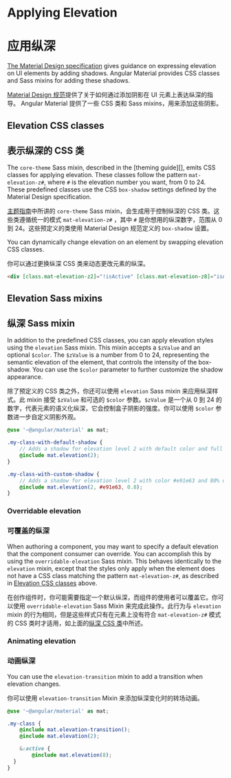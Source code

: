 # Applying Elevation

# 应用纵深

[The Material Design specification][material-elevation] gives guidance on expressing elevation on
UI elements by adding shadows. Angular Material provides CSS classes and Sass mixins for adding
these shadows.

[Material Design 规范][material-elevation]提供了关于如何通过添加阴影在 UI 元素上表达纵深的指导。 Angular Material 提供了一些 CSS 类和 Sass mixins，用来添加这些阴影。

[material-elevation]: https://material.io/design/environment/elevation.html

## Elevation CSS classes

## 表示纵深的 CSS 类

The `core-theme` Sass mixin, described in the [theming guide][], emits CSS classes for applying
elevation. These classes follow the pattern `mat-elevation-z#`, where `#` is the elevation number
you want, from 0 to 24. These predefined classes use the CSS `box-shadow` settings defined by the
Material Design specification.

[主题指南][theming-guide]中所讲的 `core-theme` Sass mixin，会生成用于控制纵深的 CSS 类。这些类遵循统一的模式 `mat-elevation-z#` ，其中 `#` 是你想用的纵深数字，范围从 0 到 24。这些预定义的类使用 Material Design 规范定义的 `box-shadow` 设置。

You can dynamically change elevation on an element by swapping elevation CSS classes.

你可以通过更换纵深 CSS 类来动态更改元素的纵深。

```html
<div [class.mat-elevation-z2]="!isActive" [class.mat-elevation-z8]="isActive"></div>
```

<!-- example(elevation-overview) -->

[theming-guide]: https://material.angular.io/guide/theming#applying-a-theme-to-components

## Elevation Sass mixins

## 纵深 Sass mixin

In addition to the predefined CSS classes, you can apply elevation styles using the `elevation`
Sass mixin. This mixin accepts a `$zValue` and an optional `$color`. The `$zValue` is a number from
0 to 24, representing the semantic elevation of the element, that controls the intensity of the
box-shadow. You can use the `$color` parameter to further customize the shadow appearance.

除了预定义的 CSS 类之外，你还可以使用 `elevation` Sass mixin 来应用纵深样式。此 mixin 接受 `$zValue` 和可选的 `$color` 参数。`$zValue` 是一个从 0 到 24 的数字，代表元素的语义化纵深，它会控制盒子阴影的强度。你可以使用 `$color` 参数进一步自定义阴影外观。

```scss
@use '~@angular/material' as mat;

.my-class-with-default-shadow {
    // Adds a shadow for elevation level 2 with default color and full opacity:
    @include mat.elevation(2);
}

.my-class-with-custom-shadow {
    // Adds a shadow for elevation level 2 with color #e91e63 and 80% of the default opacity:
    @include mat.elevation(2, #e91e63, 0.8);
}
```

### Overridable elevation

### 可覆盖的纵深

When authoring a component, you may want to specify a default elevation that the component consumer
can override. You can accomplish this by using the `overridable-elevation` Sass mixin. This behaves
identically to the `elevation` mixin, except that the styles only apply when the element does not
have a CSS class matching the pattern `mat-elevation-z#`, as described in
[Elevation CSS classes](#elevation-css-classes) above.

在创作组件时，你可能需要指定一个默认纵深，而组件的使用者可以覆盖它。你可以使用 `overridable-elevation` Sass Mixin 来完成此操作。此行为与 `elevation` mixin 的行为相同，但是这些样式只有在元素上没有符合 `mat-elevation-z#` 模式的 CSS 类时才适用，如上面的[纵深 CSS 类](#elevation-css-classes)中所述。

### Animating elevation

### 动画纵深

You can use the `elevation-transition` mixin to add a transition when elevation changes.

你可以使用 `elevation-transition` Mixin 来添加纵深变化时的转场动画。

```scss
@use '~@angular/material' as mat;

.my-class {
    @include mat.elevation-transition();
    @include mat.elevation(2);

    &:active {
        @include mat.elevation(8);
  }
}
```
